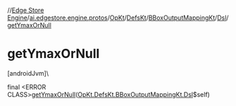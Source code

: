 //[Edge Store Engine](../../../../../../index.md)/[ai.edgestore.engine.protos](../../../../index.md)/[OpKt](../../../index.md)/[DefsKt](../../index.md)/[BBoxOutputMappingKt](../index.md)/[Dsl](index.md)/[getYmaxOrNull](get-ymax-or-null.md)

# getYmaxOrNull

[androidJvm]\

final &lt;ERROR CLASS&gt;[getYmaxOrNull](get-ymax-or-null.md)([OpKt.DefsKt.BBoxOutputMappingKt.Dsl](index.md)$self)
